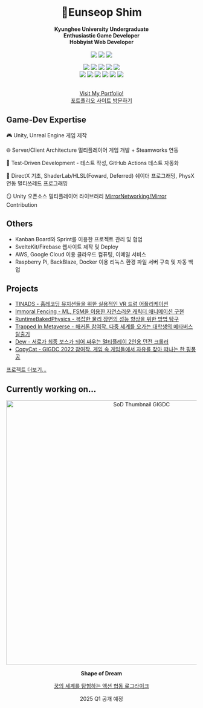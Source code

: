 <div align=center>

# 🦎Eunseop Shim

**Kyunghee University Undergraduate**
<br/>
**Enthusiastic Game Developer**
<br/>
**Hobbyist Web Developer**
<br/>
<br/>
<img src="https://img.shields.io/badge/-Unity-eeeeee?logo=Unity&logoColor=black&style=for-the-badge"/>
<img src="https://img.shields.io/badge/-Unreal%20Engine-0E1128?logo=Unreal%20Engine&logoColor=white&style=for-the-badge"/>
<img src="https://img.shields.io/badge/-Steamworks-1E1E1E?logo=Steam&logoColor=white&style=for-the-badge"/>
<br/>

<img src="https://img.shields.io/badge/-Svelte-FF3E00?logo=Svelte&logoColor=white&style=for-the-badge"/>
<img src="https://img.shields.io/badge/-Firebase-FFCA28?logo=Firebase&logoColor=white&style=for-the-badge"/>
<img src="https://img.shields.io/badge/-React-61DAFB?logo=React&logoColor=white&style=for-the-badge"/>
<img src="https://img.shields.io/badge/-Node.js-339933?logo=Node.js&logoColor=white&style=for-the-badge"/>
<img src="https://img.shields.io/badge/-Linux-FCC624?logo=Linux&logoColor=white&style=for-the-badge"/>

<br/>

<img src="https://img.shields.io/badge/-C%23-239120?logo=C%20Sharp&logoColor=white&style=for-the-badge"/>
<img src="https://img.shields.io/badge/-C%2B%2B-00599C?logo=C%2B%2B&logoColor=white&style=for-the-badge"/>
<img src="https://img.shields.io/badge/-Python-3776AB?logo=Python&logoColor=white&style=for-the-badge"/>
<img src="https://img.shields.io/badge/-JavaScript-F7DF1E?logo=JavaScript&logoColor=white&style=for-the-badge"/>
<img src="https://img.shields.io/badge/-HTML5-E34F26?logo=HTML5&logoColor=white&style=for-the-badge"/>
<img src="https://img.shields.io/badge/-CSS3-1572B6?logo=CSS3&logoColor=white&style=for-the-badge"/>

<br/>
<br/>

[Visit My Portfolio!<br/>포트폴리오 사이트 방문하기](https://imlu.me)




</div>

## Game-Dev Expertise
🎮 Unity, Unreal Engine 게임 제작

🌐 Server/Client Architecture 멀티플레이어 게임 개발 + Steamworks 연동

🥼 Test-Driven Development - 테스트 작성, GitHub Actions 테스트 자동화

👾 DirectX 기초, ShaderLab/HLSL(Foward, Deferred) 쉐이더 프로그래밍, PhysX 연동 멀티쓰레드 프로그래밍

🪞 Unity 오픈소스 멀티플레이어 라이브러리 [MirrorNetworking/Mirror](https://github.com/MirrorNetworking/Mirror) Contribution <br/>

## Others
- Kanban Board와 Sprint를 이용한 프로젝트 관리 및 협업
- SvelteKit/Firebase 웹사이트 제작 및 Deploy
- AWS, Google Cloud 이용 클라우드 컴퓨팅, 이메일 서비스
- Raspberry Pi, BackBlaze, Docker 이용 리눅스 환경 파일 서버 구축 및 자동 백업


## Projects
- [TINADS - 홈레코딩 뮤지션들을 위한 실용적인 VR 드럼 어플리케이션](https://imlu.me/projects/tinads)
- [Immoral Fencing - ML, FSM을 이용한 자연스러운 캐릭터 애니메이션 구현](https://imlu.me/projects/immoralfencing)
- [RuntimeBakedPhysics - 복잡한 물리 장면의 성능 향상을 위한 방법 탐구](https://imlu.me/projects/runtimebakedphysics)
- [Trapped In Metaverse - 해커톤 참여작. 다중 세계를 오가는 대학생의 메타버스 탈출기](https://imlu.me/projects/trappedinmetaverse)
- [Dew - 서로가 최종 보스가 되어 싸우는 멀티플레이 2인용 던전 크롤러](https://imlu.me/projects/dew)
- [CopyCat - GIGDC 2022 참여작. 게임 속 게임들에서 자유를 찾아 떠나는 한 핑퐁 공](https://www.imlu.me/projects/copycat)

[프로젝트 더보기...](https://www.imlu.me/projects)

## Currently working on...
<p align="center">
<img width="700" alt="SoD Thumbnail GIGDC" src="https://github.com/lumeriith/lumeriith/assets/41206458/496332c1-938d-464a-9718-463ddf524067">
</p>

<div align=center>
  <b>Shape of Dream</b>

  
  [꿈의 세계를 탐험하는 액션 협동 로그라이크](https://store.onstove.com/ko/games/2258)
  
  2025 Q1 공개 예정
</div>





